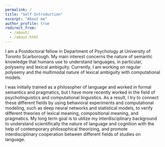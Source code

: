```yaml
---
permalink: /
title: "Self-Introduction"
excerpt: "About me"
author_profile: true
redirect_from: 
  - /about/
  - /about.html
---
```


I am a Postdoctoral fellow in Department of Psychology at University of Toronto Scarborough. My main interest concerns the nature of semantic knowledge that humans use to understand languages, in particular, polysemy and lexical ambiguity. Currently, I am working on regular polysemy and the multimodal nature of lexical ambiguity with computational models.

I was initially trained as a philosopher of language and worked in formal semantics and pragmatics, but I have more recently worked in the field of psycholinguistics and computational linguistics. As a result, I try to connect these different fields by using behavioral experiments and computational modeling, such as deep neural networks and statistical models, to verify different theories of lexical meaning, compositional meaning, and pragmatics. My long term goal is to utilize my interdisciplinary background to understand scientifically the nature of language and cognition with the help of contemporary philosophical theorizing, and promote interdisciplinary cooperation between different fields of studies on language.

